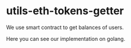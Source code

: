 # utils-eth-tokens-getter

We use smart contract to get balances of users.

Here you can see our implementation on golang.

